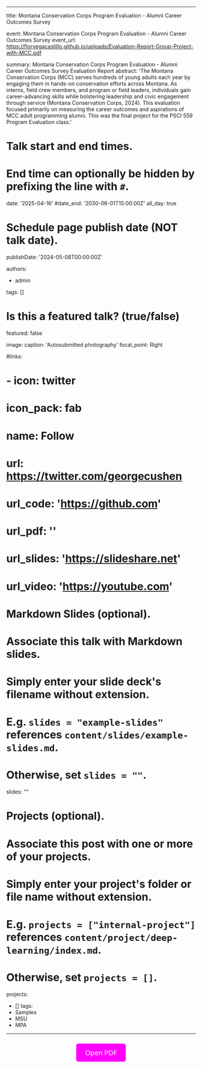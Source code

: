 ---
title: Montana Conservation Corps Program Evaluation - Alumni Career Outcomes Survey  

event: Montana Conservation Corps Program Evaluation - Alumni Career Outcomes Survey
event_url: https://florvegacastillo.github.io/uploads/Evaluation-Report-Group-Project-with-MCC.pdf


summary: Montana Conservation Corps Program Evaluation - Alumni Career Outcomes Survey Evaluation Report
abstract: 'The Montana Conservation Corps (MCC) serves hundreds of young adults each year by engaging them in hands-on conservation efforts across Montana. As interns, field crew members, and program or field leaders, individuals gain career-advancing skills while bolstering leadership and civic engagement through service (Montana Conservation Corps, 2024). This evaluation focused primarily on measuring the career outcomes and aspirations of MCC adult programming alumni. This was the final project for the PSCI 559 Program Evaluation class.'

# Talk start and end times.
#   End time can optionally be hidden by prefixing the line with `#`.
date: '2025-04-16'
#date_end: '2030-06-01T15:00:00Z'
all_day: true

# Schedule page publish date (NOT talk date).
publishDate: '2024-05-08T00:00:00Z'

authors:
  - admin

tags: []

# Is this a featured talk? (true/false)
featured: false

image:
  caption: 'Autosubmitted photography'
  focal_point: Right

#links:
#  - icon: twitter
#    icon_pack: fab
#    name: Follow
#    url: https://twitter.com/georgecushen
# url_code: 'https://github.com'
# url_pdf: ''
# url_slides: 'https://slideshare.net'
# url_video: 'https://youtube.com'

# Markdown Slides (optional).
#   Associate this talk with Markdown slides.
#   Simply enter your slide deck's filename without extension.
#   E.g. `slides = "example-slides"` references `content/slides/example-slides.md`.
#   Otherwise, set `slides = ""`.
slides: ""

# Projects (optional).
#   Associate this post with one or more of your projects.
#   Simply enter your project's folder or file name without extension.
#   E.g. `projects = ["internal-project"]` references `content/project/deep-learning/index.md`.
#   Otherwise, set `projects = []`.
projects:
  - []
tags:
  - Samples
  - MSU
  - MPA
-------



<div style="text-align: center;">
  <a href="https://florvegacastillo.github.io/uploads/Evaluation-Report-Group-Project-with-MCC.pdf" style="
    display: inline-block;
    padding: 12px 24px;
    background-color:rgb(255, 0, 255);
    color: white;
    text-decoration: none;
    border-radius: 6px;
    font-family: 'Segoe UI', Roboto, Helvetica, Arial, sans-serif;
    font-size: 18px;
    margin: 12px 0;
  ">
    Open PDF
  </a>
</div>
